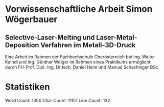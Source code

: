 # Vorwissenschaftliche Arbeit Simon Wögerbauer
## Selective-Laser-Melting und Laser-Metal-Deposition Verfahren im Metall-3D-Druck
Eine Arbeit im Rahmen der Fachhochschule Oberösterreich bei Ing. Walter Kaindl und Ing. Günther Wölger im Rahmen eines Praktikums ermöglicht durch FH-Prof. Dipl.-Ing. Dr.tech. Daniel Heim und Manuel Schachinger BSc.
# Statistiken
Word Count: 1350
Char Count: 11151
Line Count: 132


